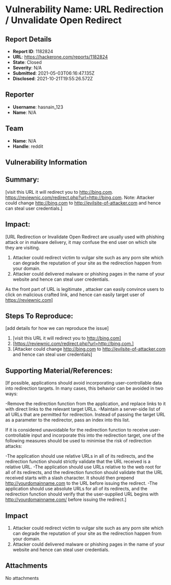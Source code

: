 # Vulnerability Name: URL Redirection / Unvalidate Open Redirect

## Report Details
- **Report ID**: 1182824
- **URL**: https://hackerone.com/reports/1182824
- **State**: Closed
- **Severity**: N/A
- **Submitted**: 2021-05-03T06:16:47.135Z
- **Disclosed**: 2021-10-21T19:55:26.572Z

## Reporter
- **Username**: hasnain_123
- **Name**: N/A

## Team
- **Name**: N/A
- **Handle**: reddit

## Vulnerability Information
## Summary:
[visit this URL it will redirect you to http://bing.com.
https://reviewnic.com/redirect.php?url=http://bing.com.
Note: Attacker could change http://bing.com to http://evilsite-of-attacker.com and hence can steal user credentials.]

## Impact:
[URL Redirection or Invalidate Open Redirect are usually used with phishing attack or in malware delivery, it may confuse the end user on which site they are visiting.

1. Attacker could redirect victim to vulgar site such as any porn site which can degrade the reputation of your site as the redirection happen from your domain.
2. Attacker could delivered malware or phishing pages in  the name of your website and hence can steal user credentials.


As the front part of URL is legitimate , attacker can easily convince users to click on malicious crafted link,
and hence can easily target user of https://reviewnic.com]

## Steps To Reproduce:
[add details for how we can reproduce the issue]

  1. [visit this URL it will redirect you to http://bing.com]
  1. [https://reviewnic.com/redirect.php?url=http://bing.com.]
  1. [Attacker could change http://bing.com to http://evilsite-of-attacker.com and hence can steal user credentials]

## Supporting Material/References:
[If possible, applications should avoid incorporating user-controllable data into redirection targets. In many cases, this behavior can be avoided in two ways:

   -Remove the redirection function from the application, and replace links to it with direct links to the relevant target URLs.
   -Maintain a server-side list of all URLs that are permitted for redirection. Instead of passing the target URL as a parameter to the redirector, pass an index into     this list.

If it is considered unavoidable for the redirection function to receive user-controllable input and incorporate this into the redirection target, one of the following measures should be used to minimise the risk of redirection attacks:

  -The application should use relative URLs in all of its redirects, and the redirection function should strictly validate that the URL received is a relative URL.
  -The application should use URLs relative to the web root for all of its redirects, and the redirection function should validate that the URL received starts with a    slash character. It should then prepend http://yourdomainname.com to the URL before issuing the redirect.
  -The application should use absolute URLs for all of its redirects, and the redirection function should verify that the user-supplied URL begins with    http://yourdomainname.com/ before issuing the redirect.]

## Impact

1. Attacker could redirect victim to vulgar site such as any porn site which can degrade the reputation of your site as the redirection happen from your domain.
2. Attacker could delivered malware or phishing pages in  the name of your website and hence can steal user credentials.

## Attachments
No attachments

